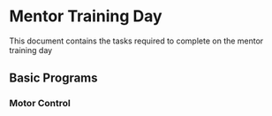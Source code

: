 # Mentor Training Day
This document contains the tasks required to complete on the mentor training day

## Basic Programs

### Motor Control
